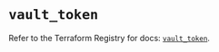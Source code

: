# `vault_token`

Refer to the Terraform Registry for docs: [`vault_token`](https://registry.terraform.io/providers/hashicorp/vault/4.0.0/docs/resources/token).
